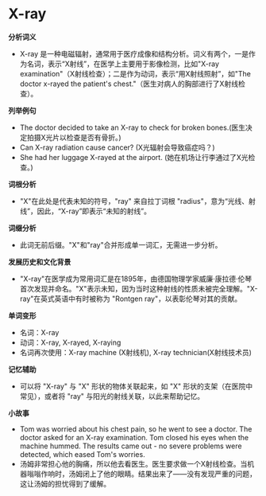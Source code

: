 # X-ray

**分析词义**

  

*   X-ray 是一种电磁辐射，通常用于医疗成像和结构分析。词义有两个，一是作为名词，表示“X射线”，在医学上主要用于影像检测，比如"X-ray examination"（X射线检查）；二是作为动词，表示“用X射线照射”，如"The doctor x-rayed the patient's chest."（医生对病人的胸部进行了X射线检查）。

  

**列举例句**

  

*   The doctor decided to take an X-ray to check for broken bones.(医生决定拍摄X光片以检查是否有骨折。)
*   Can X-ray radiation cause cancer? (X光辐射会导致癌症吗？)
*   She had her luggage X-rayed at the airport. (她在机场让行李通过了X光检查。)

  

**词根分析**

  

*   "X"在此处是代表未知的符号，"ray" 来自拉丁词根 "radius"，意为“光线、射线”，因此，“X-ray”即表示“未知的射线”。

  

**词缀分析**

  

*   此词无前后缀。"X"和"ray"合并形成单一词汇，无需进一步分析。

  

**发展历史和文化背景**

  

*   "X-ray"在医学成为常用词汇是在1895年，由德国物理学家威廉·康拉德·伦琴首次发现并命名。"X"表示未知，因为当时这种射线的性质未被完全理解。"X-ray"在英式英语中有时被称为 "Rontgen ray"，以表彰伦琴对其的贡献。

  

**单词变形**

  

*   名词：X-ray
*   动词：X-ray, X-rayed, X-raying
*   名词再次使用：X-ray machine (X射线机), X-ray technician(X射线技术员)

  

**记忆辅助**

  

*   可以将 "X-ray" 与 "X" 形状的物体关联起来，如 "X" 形状的支架（在医院中常见），或者将 "ray" 与阳光的射线关联，以此来帮助记忆。

  

**小故事**

  

*   Tom was worried about his chest pain, so he went to see a doctor. The doctor asked for an X-ray examination. Tom closed his eyes when the machine hummed. The results came out - no severe problems were detected, which eased Tom's worries.
*   汤姆非常担心他的胸痛，所以他去看医生。医生要求做一个X射线检查。当机器嗡嗡作响时，汤姆闭上了他的眼睛。结果出来了——没有发现严重的问题，这让汤姆的担忧得到了缓解。
